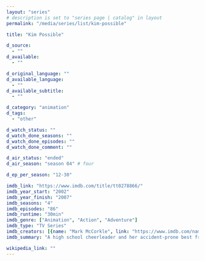 ```yaml
---
layout: "series"
# description is set to "series page | catalog" in layout
permalink: "/media/series/list/kim-possible"

title: "Kim Possible"

d_source:
  - ""
d_available:
  - ""

d_original_language: ""
d_available_language:
  - ""
d_available_subtitle:
  - ""

d_category: "animation"
d_tags:
  - "other"

d_watch_status: ""
d_watch_done_seasons: ""
d_watch_done_episodes: ""
d_watch_done_comment: ""

d_air_status: "ended"
d_air_season: "season 04" # four

d_ep_per_season: "12-30"

imdb_link: "https://www.imdb.com/title/tt0278866/"
imdb_year_start: "2002"
imdb_year_finish: "2007"
imdb_seasons: "4"
imdb_episodes: "86"
imdb_runtime: "30min"
imdb_genre: ["Animation", "Action", "Adventure"]
imdb_type: "TV Series"
imdb_creators: [{name: "Mark McCorkle", link: "https://www.imdb.com/name/nm0566407/"}, {name: "Robert Schooley", link: "https://www.imdb.com/name/nm0774792/?ref_=tt_ov_wr"}]
imdb_summary: "A high school cheerleader and her accident-prone best friend balance their duties as global crime-fighters with the typical challenges of adolescence."

wikipedia_link: ""
---
```


